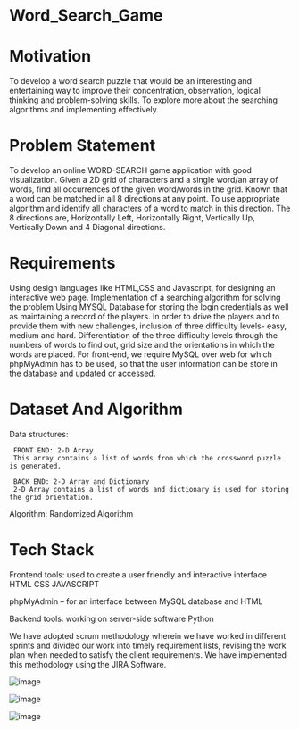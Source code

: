 # Word_Search_Game

# Motivation
To develop a word search puzzle that would be an interesting and entertaining way to improve their concentration, observation, logical thinking and problem-solving skills.
To explore more about the searching algorithms and implementing effectively.

# Problem Statement
To develop an online WORD-SEARCH game application with good visualization. 
Given a 2D grid of characters and a single word/an array of words, find all occurrences of the given word/words in the grid. 
Known that a word can be matched in all 8 directions at any point. 
To use appropriate algorithm and identify all characters of a word to match in this direction.
The 8 directions are, Horizontally Left, Horizontally Right, Vertically Up, Vertically Down and 4 Diagonal directions.

# Requirements
Using design languages like HTML,CSS and Javascript, for designing an interactive web page.
Implementation of a searching algorithm for solving the problem
Using MYSQL Database for storing the login credentials as well as maintaining a record of the players.
In order to drive the players and to provide them with new challenges, inclusion of three difficulty levels- easy, medium and hard.
Differentiation of the three difficulty levels through the numbers of words to find out, grid size and the orientations in which the words are placed.
For front-end, we require MySQL over web for which phpMyAdmin has to be used, so that the user information can be store in the database and updated or accessed.

# Dataset And Algorithm
Data structures:

     FRONT END: 2-D Array 
     This array contains a list of words from which the crossword puzzle is generated.

     BACK END: 2-D Array and Dictionary
     2-D Array contains a list of words and dictionary is used for storing the grid orientation.

Algorithm:
     Randomized Algorithm

# Tech Stack

Frontend tools: used to create a user friendly and interactive interface
HTML
CSS
JAVASCRIPT 

phpMyAdmin – for an interface between MySQL database and HTML

Backend tools: working on server-side software
Python 

We have adopted scrum methodology wherein we have worked in different sprints and divided our work into timely requirement lists, revising the work plan when needed to satisfy the client requirements.
We have implemented this methodology using the JIRA Software. 



![image](https://github.com/user-attachments/assets/0bfb8b41-36d1-48d8-9a2a-d6352037172c)


![image](https://github.com/user-attachments/assets/ad8a612c-567d-43e2-b971-ecc86bacfa0b)


![image](https://github.com/user-attachments/assets/67df76d2-3e8a-4b51-9cd9-df4fb5f34db3)

